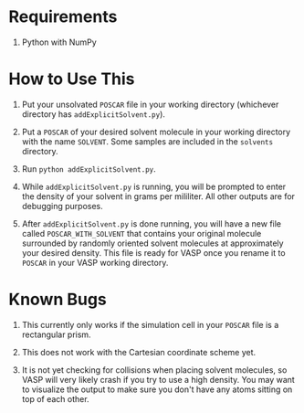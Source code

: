 # Requirements

1. Python with NumPy





# How to Use This

1. Put your unsolvated `POSCAR` file in your working directory (whichever directory has `addExplicitSolvent.py`).

1. Put a `POSCAR` of your desired solvent molecule in your working directory with the name `SOLVENT`. Some samples are included in the `solvents` directory.

1. Run `python addExplicitSolvent.py`.

1. While `addExplicitSolvent.py` is running, you will be prompted to enter the density of your solvent in grams per mililiter. All other outputs are for debugging purposes.

1. After `addExplicitSolvent.py` is done running, you will have a new file called `POSCAR_WITH_SOLVENT` that contains your original molecule surrounded by randomly oriented solvent molecules at approximately your desired density. This file is ready for VASP once you rename it to `POSCAR` in your VASP working directory.





# Known Bugs

1. This currently only works if the simulation cell in your `POSCAR` file is a rectangular prism.

1. This does not work with the Cartesian coordinate scheme yet.

1. It is not yet checking for collisions when placing solvent molecules, so VASP will very likely crash if you try to use a high density. You may want to visualize the output to make sure you don't have any atoms sitting on top of each other.